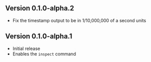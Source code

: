 ## Version 0.1.0-alpha.2

- Fix the timestamp output to be in 1/10,000,000 of a second units

## Version 0.1.0-alpha.1

- Initial release
- Enables the `inspect` command
